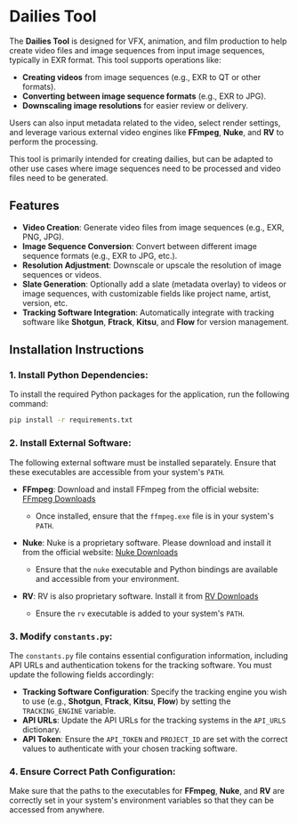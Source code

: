 # Dailies Tool

The **Dailies Tool** is designed for VFX, animation, and film production to help create video files and image sequences from input image sequences, typically in EXR format. This tool supports operations like:

- **Creating videos** from image sequences (e.g., EXR to QT or other formats).
- **Converting between image sequence formats** (e.g., EXR to JPG).
- **Downscaling image resolutions** for easier review or delivery.

Users can also input metadata related to the video, select render settings, and leverage various external video engines like **FFmpeg**, **Nuke**, and **RV** to perform the processing.

This tool is primarily intended for creating dailies, but can be adapted to other use cases where image sequences need to be processed and video files need to be generated.

## Features

- **Video Creation**: Generate video files from image sequences (e.g., EXR, PNG, JPG).
- **Image Sequence Conversion**: Convert between different image sequence formats (e.g., EXR to JPG, etc.).
- **Resolution Adjustment**: Downscale or upscale the resolution of image sequences or videos.
- **Slate Generation**: Optionally add a slate (metadata overlay) to videos or image sequences, with customizable fields like project name, artist, version, etc.
- **Tracking Software Integration**: Automatically integrate with tracking software like **Shotgun**, **Ftrack**, **Kitsu**, and **Flow** for version management.

## Installation Instructions

### 1. **Install Python Dependencies**:
To install the required Python packages for the application, run the following command:

```bash
pip install -r requirements.txt
```

### 2. **Install External Software**:
The following external software must be installed separately. Ensure that these executables are accessible from your system's `PATH`.

- **FFmpeg**: Download and install FFmpeg from the official website: [FFmpeg Downloads](https://ffmpeg.org/download.html)
  - Once installed, ensure that the `ffmpeg.exe` file is in your system's `PATH`.

- **Nuke**: Nuke is a proprietary software. Please download and install it from the official website: [Nuke Downloads](https://www.foundry.com/products/nuke)
  - Ensure that the `nuke` executable and Python bindings are available and accessible from your environment.

- **RV**: RV is also proprietary software. Install it from [RV Downloads](https://www.foundry.com/products/rv)
  - Ensure the `rv` executable is added to your system's `PATH`.

### 3. **Modify `constants.py`**:
The `constants.py` file contains essential configuration information, including API URLs and authentication tokens for the tracking software. You must update the following fields accordingly:

- **Tracking Software Configuration**: Specify the tracking engine you wish to use (e.g., **Shotgun**, **Ftrack**, **Kitsu**, **Flow**) by setting the `TRACKING_ENGINE` variable.
- **API URLs**: Update the API URLs for the tracking systems in the `API_URLS` dictionary.
- **API Token**: Ensure the `API_TOKEN` and `PROJECT_ID` are set with the correct values to authenticate with your chosen tracking software.

### 4. **Ensure Correct Path Configuration**:
Make sure that the paths to the executables for **FFmpeg**, **Nuke**, and **RV** are correctly set in your system's environment variables so that they can be accessed from anywhere.
